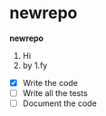 # newrepo
**newrepo**
1. Hi
2. by
 1.fy
- [X] Write the code
- [ ] Write all the tests
- [ ] Document the code
